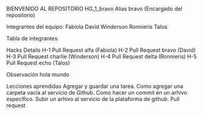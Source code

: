 BIENVENIDO AL REPOSITORIO HG_1_bravo
Alias bravo (Encargado del repositorio)

Integrantes del equipo:
Fabiola
David
Winderson
Ronnieris
Talos

Tabla de integrantes:

Hacks	Details
H-1	Pull Request alfa (Fabiola)
H-2	Pull Request bravo (David)
H-3	Pull Request charlie (Winderson)
H-4	Pull Request delta (Ronnieris)
H-5	Pull Request echo (Talos)

Observación
hola mundo

Lecciones aprendidas
Agregar y guardar una tarea.
Como agregar una carpeta vacía al servicio de Github.
Como hacer un commit en un arhivo específico.
Subir un arhivo al servicio de la plataforma de github.
Pull request
